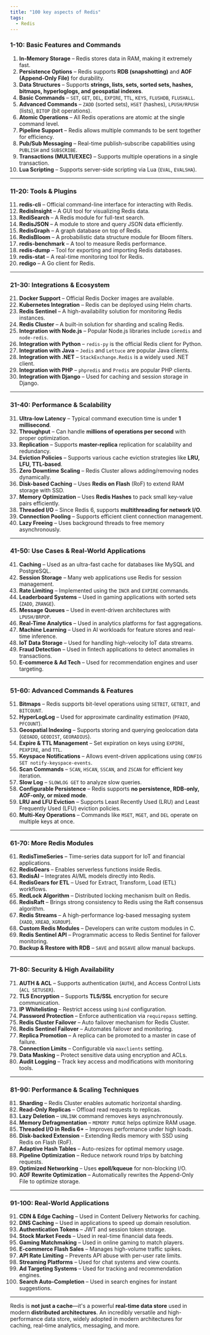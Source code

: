 ```yaml
---
title: "100 key aspects of Redis"
tags:
  - Redis
---
```


### **1-10: Basic Features and Commands**
1. **In-Memory Storage** – Redis stores data in RAM, making it extremely fast.
2. **Persistence Options** – Redis supports **RDB (snapshotting)** and **AOF (Append-Only File)** for durability.
3. **Data Structures** – Supports **strings, lists, sets, sorted sets, hashes, bitmaps, hyperloglogs, and geospatial indexes**.
4. **Basic Commands** – `SET`, `GET`, `DEL`, `EXPIRE`, `TTL`, `KEYS`, `FLUSHDB`, `FLUSHALL`.
5. **Advanced Commands** – `ZADD` (sorted sets), `HSET` (hashes), `LPUSH/RPUSH` (lists), `BITOP` (bit operations).
6. **Atomic Operations** – All Redis operations are atomic at the single command level.
7. **Pipeline Support** – Redis allows multiple commands to be sent together for efficiency.
8. **Pub/Sub Messaging** – Real-time publish-subscribe capabilities using `PUBLISH` and `SUBSCRIBE`.
9. **Transactions (MULTI/EXEC)** – Supports multiple operations in a single transaction.
10. **Lua Scripting** – Supports server-side scripting via Lua (`EVAL`, `EVALSHA`).

---

### **11-20: Tools & Plugins**
11. **redis-cli** – Official command-line interface for interacting with Redis.
12. **RedisInsight** – A GUI tool for visualizing Redis data.
13. **RediSearch** – A Redis module for full-text search.
14. **RedisJSON** – A module to store and query JSON data efficiently.
15. **RedisGraph** – A graph database on top of Redis.
16. **RedisBloom** – A probabilistic data structure module for Bloom filters.
17. **redis-benchmark** – A tool to measure Redis performance.
18. **redis-dump** – Tool for exporting and importing Redis databases.
19. **redis-stat** – A real-time monitoring tool for Redis.
20. **redigo** – A Go client for Redis.

---

### **21-30: Integrations & Ecosystem**
21. **Docker Support** – Official Redis Docker images are available.
22. **Kubernetes Integration** – Redis can be deployed using Helm charts.
23. **Redis Sentinel** – A high-availability solution for monitoring Redis instances.
24. **Redis Cluster** – A built-in solution for sharding and scaling Redis.
25. **Integration with Node.js** – Popular Node.js libraries include `ioredis` and `node-redis`.
26. **Integration with Python** – `redis-py` is the official Redis client for Python.
27. **Integration with Java** – `Jedis` and `Lettuce` are popular Java clients.
28. **Integration with .NET** – `StackExchange.Redis` is a widely used .NET client.
29. **Integration with PHP** – `phpredis` and `Predis` are popular PHP clients.
30. **Integration with Django** – Used for caching and session storage in Django.

---

### **31-40: Performance & Scalability**
31. **Ultra-low Latency** – Typical command execution time is under **1 millisecond**.
32. **Throughput** – Can handle **millions of operations per second** with proper optimization.
33. **Replication** – Supports **master-replica** replication for scalability and redundancy.
34. **Eviction Policies** – Supports various cache eviction strategies like **LRU, LFU, TTL-based**.
35. **Zero Downtime Scaling** – Redis Cluster allows adding/removing nodes dynamically.
36. **Disk-based Caching** – Uses **Redis on Flash** (RoF) to extend RAM storage with SSD.
37. **Memory Optimization** – Uses **Redis Hashes** to pack small key-value pairs efficiently.
38. **Threaded I/O** – Since Redis 6, supports **multithreading for network I/O**.
39. **Connection Pooling** – Supports efficient client connection management.
40. **Lazy Freeing** – Uses background threads to free memory asynchronously.

---

### **41-50: Use Cases & Real-World Applications**
41. **Caching** – Used as an ultra-fast cache for databases like MySQL and PostgreSQL.
42. **Session Storage** – Many web applications use Redis for session management.
43. **Rate Limiting** – Implemented using the `INCR` and `EXPIRE` commands.
44. **Leaderboard Systems** – Used in gaming applications with sorted sets (`ZADD`, `ZRANGE`).
45. **Message Queues** – Used in event-driven architectures with `LPUSH/BRPOP`.
46. **Real-Time Analytics** – Used in analytics platforms for fast aggregations.
47. **Machine Learning** – Used in AI workloads for feature stores and real-time inference.
48. **IoT Data Storage** – Used for handling high-velocity IoT data streams.
49. **Fraud Detection** – Used in fintech applications to detect anomalies in transactions.
50. **E-commerce & Ad Tech** – Used for recommendation engines and user targeting.

---

### **51-60: Advanced Commands & Features**
51. **Bitmaps** – Redis supports bit-level operations using `SETBIT`, `GETBIT`, and `BITCOUNT`.
52. **HyperLogLog** – Used for approximate cardinality estimation (`PFADD`, `PFCOUNT`).
53. **Geospatial Indexing** – Supports storing and querying geolocation data (`GEOADD`, `GEODIST`, `GEORADIUS`).
54. **Expire & TTL Management** – Set expiration on keys using `EXPIRE`, `PEXPIRE`, and `TTL`.
55. **Keyspace Notifications** – Allows event-driven applications using `CONFIG SET notify-keyspace-events`.
56. **Scan Commands** – `SCAN`, `HSCAN`, `SSCAN`, and `ZSCAN` for efficient key iteration.
57. **Slow Log** – `SLOWLOG GET` to analyze slow queries.
58. **Configurable Persistence** – Redis supports **no persistence, RDB-only, AOF-only, or mixed mode**.
59. **LRU and LFU Eviction** – Supports Least Recently Used (LRU) and Least Frequently Used (LFU) eviction policies.
60. **Multi-Key Operations** – Commands like `MSET`, `MGET`, and `DEL` operate on multiple keys at once.

---

### **61-70: More Redis Modules**
61. **RedisTimeSeries** – Time-series data support for IoT and financial applications.
62. **RedisGears** – Enables serverless functions inside Redis.
63. **RedisAI** – Integrates AI/ML models directly into Redis.
64. **RedisGears for ETL** – Used for Extract, Transform, Load (ETL) workflows.
65. **RedLock Algorithm** – Distributed locking mechanism built on Redis.
66. **RedisRaft** – Brings strong consistency to Redis using the Raft consensus algorithm.
67. **Redis Streams** – A high-performance log-based messaging system (`XADD`, `XREAD`, `XGROUP`).
68. **Custom Redis Modules** – Developers can write custom modules in C.
69. **Redis Sentinel API** – Programmatic access to Redis Sentinel for failover monitoring.
70. **Backup & Restore with RDB** – `SAVE` and `BGSAVE` allow manual backups.

---

### **71-80: Security & High Availability**
71. **AUTH & ACL** – Supports authentication (`AUTH`), and Access Control Lists (`ACL SETUSER`).
72. **TLS Encryption** – Supports **TLS/SSL** encryption for secure communication.
73. **IP Whitelisting** – Restrict access using `bind` configuration.
74. **Password Protection** – Enforce authentication via `requirepass` setting.
75. **Redis Cluster Failover** – Auto failover mechanism for Redis Cluster.
76. **Redis Sentinel Failover** – Automates failover and monitoring.
77. **Replica Promotion** – A replica can be promoted to a master in case of failure.
78. **Connection Limits** – Configurable via `maxclients` setting.
79. **Data Masking** – Protect sensitive data using encryption and ACLs.
80. **Audit Logging** – Track key access and modifications with monitoring tools.

---

### **81-90: Performance & Scaling Techniques**
81. **Sharding** – Redis Cluster enables automatic horizontal sharding.
82. **Read-Only Replicas** – Offload read requests to replicas.
83. **Lazy Deletion** – `UNLINK` command removes keys asynchronously.
84. **Memory Defragmentation** – `MEMORY PURGE` helps optimize RAM usage.
85. **Threaded I/O in Redis 6+** – Improves performance under high loads.
86. **Disk-backed Extension** – Extending Redis memory with SSD using Redis on Flash (RoF).
87. **Adaptive Hash Tables** – Auto-resizes for optimal memory usage.
88. **Pipeline Optimization** – Reduce network round trips by batching requests.
89. **Optimized Networking** – Uses **epoll/kqueue** for non-blocking I/O.
90. **AOF Rewrite Optimization** – Automatically rewrites the Append-Only File to optimize storage.

---

### **91-100: Real-World Applications**
91. **CDN & Edge Caching** – Used in Content Delivery Networks for caching.
92. **DNS Caching** – Used in applications to speed up domain resolution.
93. **Authentication Tokens** – JWT and session token storage.
94. **Stock Market Feeds** – Used in real-time financial data feeds.
95. **Gaming Matchmaking** – Used in online gaming to match players.
96. **E-commerce Flash Sales** – Manages high-volume traffic spikes.
97. **API Rate Limiting** – Prevents API abuse with per-user rate limits.
98. **Streaming Platforms** – Used for chat systems and view counts.
99. **Ad Targeting Systems** – Used for tracking and recommendation engines.
100. **Search Auto-Completion** – Used in search engines for instant suggestions.

---

Redis is **not just a cache**—it's a powerful **real-time data store** used in modern **distributed architectures**.  An incredibly versatile and high-performance data store, widely adopted in modern architectures for caching, real-time analytics, messaging, and more. 
